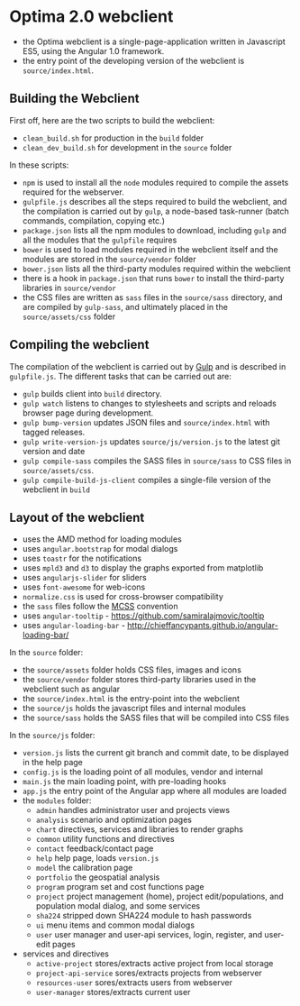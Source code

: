 
# Optima 2.0 webclient

- the Optima webclient is a single-page-application written in 
  Javascript ES5, using the Angular 1.0 framework.
- the entry point of the developing version of the webclient is `source/index.html`. 

## Building the Webclient

First off, here are the two scripts to build the webclient:

- `clean_build.sh` for production in the `build` folder
- `clean_dev_build.sh` for development in the `source` folder

In these scripts:
 
- `npm` is used to install all the `node` modules
required to compile the assets required for the webserver.  
- `gulpfile.js` describes all the steps required to build the
  webclient, and the compilation is carried out by `gulp`, a node-based
  task-runner (batch commands, compilation, copying etc.)
- `package.json` lists all the npm modules to download, including
  `gulp` and all the modules that the `gulpfile` requires
- `bower` is used to load modules required in the webclient itself
  and the modules are stored in the `source/vendor` folder
- `bower.json` lists all the third-party modules required
  within the webclient
- there is a hook in `package.json` that runs `bower` to install
  the third-party libraries in `source/vendor`
- the CSS files are written as `sass` files in the `source/sass`
  directory, and are compiled by `gulp-sass`, and
  ultimately placed in the `source/assets/css` folder

## Compiling the webclient

The compilation of the webclient is carried out by [Gulp](http://gulpjs.com/) and is 
described in `gulpfile.js`. The different tasks that can be carried out are:
 
- `gulp` builds client into `build` directory.
- `gulp watch` listens to changes to stylesheets and scripts and reloads browser page during development.
- `gulp bump-version` updates JSON files and `source/index.html` with tagged releases.
- `gulp write-version-js` updates `source/js/version.js` to the latest git version and date
- `gulp compile-sass` compiles the SASS files in `source/sass` to CSS files in `source/assets/css`.
- `gulp compile-build-js-client` compiles a single-file version of the webclient in `build`

## Layout of the webclient

- uses the AMD method for loading modules
- uses `angular.bootstrap` for modal dialogs
- uses `toastr` for the notifications
- uses `mpld3` and `d3` to display the graphs exported from matplotlib
- uses `angularjs-slider` for sliders
- uses `font-awesome` for web-icons
- `normalize.css` is used for cross-browser compatibility
- the `sass` files follow the [MCSS](http://operatino.github.io/MCSS/en/) convention
- uses `angular-tooltip` - https://github.com/samiralajmovic/tooltip
- uses `angular-loading-bar` - http://chieffancypants.github.io/angular-loading-bar/

In the `source` folder:

- the `source/assets` folder holds CSS files, images and icons
- the `source/vendor` folder stores third-party libraries used in the webclient such as angular
- the `source/index.html` is the entry-point into the webclient
- the `source/js` holds the javascript files and internal modules
- the `source/sass` holds the SASS files that will be compiled into CSS files

In the `source/js` folder:

- `version.js` lists the current git branch and commit date, to be displayed in the help page
- `config.js` is the loading point of all modules, vendor and internal
- `main.js` the main loading point, with pre-loading hooks
- `app.js` the entry point of the Angular app where all modules are loaded
- the `modules` folder:
    - `admin` handles administrator user and projects views
    - `analysis` scenario and optimization pages
    - `chart` directives, services and libraries to render graphs
    - `common` utility functions and directives
    - `contact` feedback/contact page
    - `help` help page, loads `version.js`
    - `model` the calibration page
    - `portfolio` the geospatial analysis
    - `program` program set and cost functions page
    - `project` project management (home), project edit/populations, and population modal dialog, and some services
    - `sha224` stripped down SHA224 module to hash passwords
    - `ui` menu items and common modal dialogs
    - `user` user manager and user-api services, login, register, and user-edit pages
- services and directives
    - `active-project` stores/extracts active project from local storage
    - `project-api-service` sores/extracts projects from webserver
    - `resources-user` sores/extracts users from webserver
    - `user-manager` stores/extracts current user






